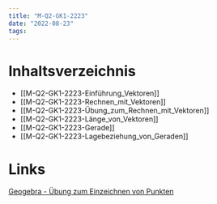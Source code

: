 ```yaml
---
title: "M-Q2-GK1-2223"
date: "2022-08-23"
tags:
---
```

# Inhaltsverzeichnis
- [[M-Q2-GK1-2223-Einführung_Vektoren]]
- [[M-Q2-GK1-2223-Rechnen_mit_Vektoren]]
- [[M-Q2-GK1-2223-Übung_zum_Rechnen_mit_Vektoren]]
- [[M-Q2-GK1-2223-Länge_von_Vektoren]]
- [[M-Q2-GK1-2223-Gerade]]
- [[M-Q2-GK1-2223-Lagebeziehung_von_Geraden]]



# Links

[Geogebra - Übung zum Einzeichnen von Punkten](https://www.geogebra.org/m/pjeykkte)

